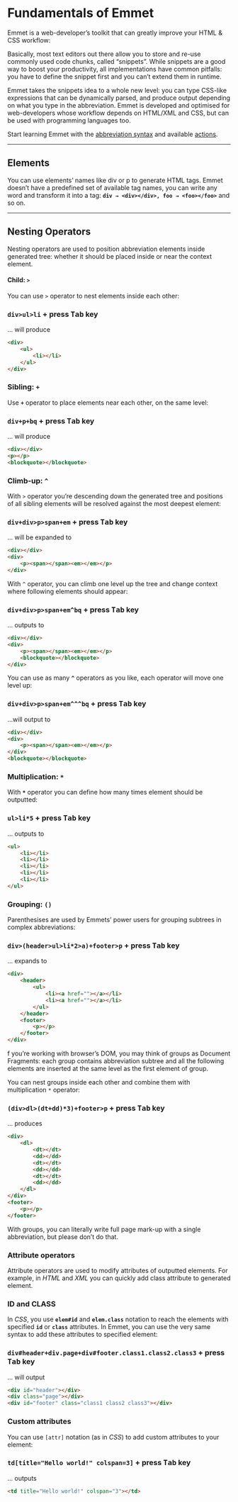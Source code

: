 # Fundamentals of Emmet

Emmet is a web-developer’s toolkit that can greatly improve your HTML & CSS workflow:

Basically, most text editors out there allow you to store and re-use commonly used code chunks, called “snippets”. While snippets are a good way to boost your productivity, all implementations have common pitfalls: you have to define the snippet first and you can’t extend them in runtime.

Emmet takes the snippets idea to a whole new level: you can type CSS-like expressions that can be dynamically parsed, and produce output depending on what you type in the abbreviation. Emmet is developed and optimised for web-developers whose workflow depends on HTML/XML and CSS, but can be used with programming languages too. 

Start learning Emmet with the [abbreviation syntax](https://docs.emmet.io/abbreviations/) and available [actions](https://docs.emmet.io/actions/).

***

## Elements
You can use elements’ names like div or p to generate HTML tags. Emmet doesn’t have a predefined set of available tag names, you can write any word and transform it into a tag: **`div → <div></div>, foo → <foo></foo>`** and so on.

***

## Nesting Operators
Nesting operators are used to position abbreviation elements inside generated tree: whether it should be placed inside or near the context element.


#### Child: `>`
You can use `>` operator to nest elements inside each other:

### **`div>ul>li`** + press <kbd>Tab</kbd> key

... will produce

```HTML
<div>
    <ul>
        <li></li>
    </ul>
</div>
```

### Sibling: `+`
Use **`+`** operator to place elements near each other, on the same level:

### **`div+p+bq`** + press <kbd>Tab</kbd> key

... will produce

```HTML
<div></div>
<p></p>
<blockquote></blockquote>
```

### Climb-up: `^`
With `>` operator you’re descending down the generated tree and positions of all sibling elements will be resolved against the most deepest element:

### **`div+div>p>span+em`** + press <kbd>Tab</kbd> key

... will be expanded to

```HTML
<div></div>
<div>
    <p><span></span><em></em></p>
</div>
```

With `^` operator, you can climb one level up the tree and change context where following elements should appear:

### **`div+div>p>span+em^bq`** + press <kbd>Tab</kbd> key

... outputs to

```HTML
<div></div>
<div>
    <p><span></span><em></em></p>
    <blockquote></blockquote>
</div>
```

You can use as many **`^`** operators as you like, each operator will move one level up:

### **`div+div>p>span+em^^^bq`** + press <kbd>Tab</kbd> key

...will output to

```HTML
<div></div>
<div>
    <p><span></span><em></em></p>
</div>
<blockquote></blockquote>
```

### Multiplication: `*`
With **`*`** operator you can define how many times element should be outputted:

### **`ul>li*5`** + press <kbd>Tab</kbd> key

... outputs to

```html
<ul>
    <li></li>
    <li></li>
    <li></li>
    <li></li>
    <li></li>
</ul>
```

### Grouping: `()`

Parenthesises are used by Emmets’ power users for grouping subtrees in complex abbreviations:

### **``div>(header>ul>li*2>a)+footer>p``** + press <kbd>Tab</kbd> key

... expands to

```html
<div>
    <header>
        <ul>
            <li><a href=""></a></li>
            <li><a href=""></a></li>
        </ul>
    </header>
    <footer>
        <p></p>
    </footer>
</div>
```

f you’re working with browser’s DOM, you may think of groups as Document Fragments: each group contains abbreviation subtree and all the following elements are inserted at the same level as the first element of group.

You can nest groups inside each other and combine them with multiplication `*` operator:

### **`(div>dl>(dt+dd)*3)+footer>p`** + press <kbd>Tab</kbd> key

... produces

```html
<div>
    <dl>
        <dt></dt>
        <dd></dd>
        <dt></dt>
        <dd></dd>
        <dt></dt>
        <dd></dd>
    </dl>
</div>
<footer>
    <p></p>
</footer>
```
With groups, you can literally write full page mark-up with a single abbreviation, but please don’t do that.

### Attribute operators

Attribute operators are used to modify attributes of outputted elements. For example, in _HTML_ and _XML_ you can quickly add class attribute to generated element.

### ID and CLASS

In _CSS_, you use **`elem#id`** and **`elem.class`** notation to reach the elements with specified **`id`** or **`class`** attributes. In Emmet, you can use the very same syntax to add these attributes to specified element:

### **``div#header+div.page+div#footer.class1.class2.class3``** + press <kbd>Tab</kbd> key

... will output

```html
<div id="header"></div>
<div class="page"></div>
<div id="footer" class="class1 class2 class3"></div>
```

### Custom attributes

You can use `[attr]` notation (as in _CSS_) to add custom attributes to your element:

### **``td[title="Hello world!" colspan=3]``** + press <kbd>Tab</kbd> key

... outputs

```html
<td title="Hello world!" colspan="3"></td>
```

